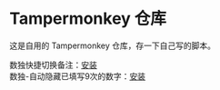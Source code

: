 # Tampermonkey 仓库
这是自用的 Tampermonkey 仓库，存一下自己写的脚本。

数独快捷切换备注：[安装][数独快捷切换备注安装]  
数独-自动隐藏已填写9次的数字：[安装][数独-自动隐藏已填写9次的数字]  

[数独快捷切换备注安装]: <https://raw.githubusercontent.com/FreezeNow/tampermonkey/master/数独快捷切换备注.user.js>  
[数独-自动隐藏已填写9次的数字]: <https://raw.githubusercontent.com/FreezeNow/tampermonkey/master/数独-自动隐藏已填写9次的数字.user.js>  